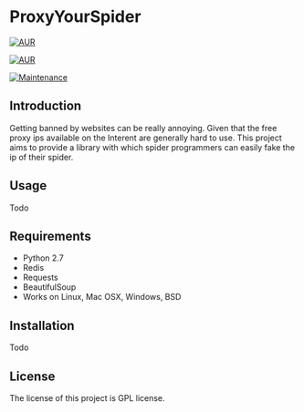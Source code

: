 # ProxyYourSpider

[![AUR](https://img.shields.io/aur/license/yaourt.svg)](https://github.com/Rafael-Cheng/ProxyYourSpider/blob/master/LICENSE)

[![AUR](https://img.shields.io/badge/python-2.7-green.svg)](https://github.com/scrapy/scrapy)

[![Maintenance](https://img.shields.io/maintenance/yes/2017.svg)](https://github.com/Rafael-Cheng/ProxyYourSpider)

## Introduction
   Getting banned by websites can be really annoying. Given that the free proxy ips available on the Interent are generally hard to use. This project aims to provide a library with which spider programmers can easily fake the ip of their spider.

## Usage
   Todo

## Requirements
   * Python 2.7
   * Redis
   * Requests
   * BeautifulSoup
   * Works on Linux, Mac OSX, Windows, BSD

## Installation
   Todo

## License
   The license of this project is GPL license.
